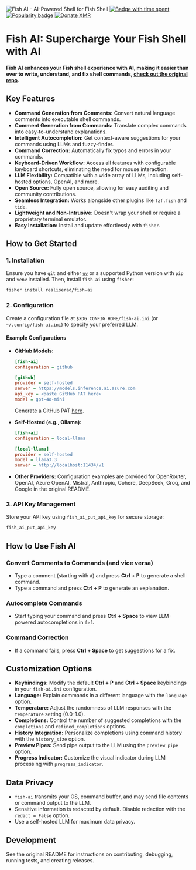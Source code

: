 ![Fish AI - AI-Powered Shell for Fish Shell](https://github.com/user-attachments/assets/86b61223-e568-4152-9e5e-d572b2b1385b)
[![Badge with time spent](https://img.shields.io/endpoint?url=https%3A%2F%2Fgist.githubusercontent.com%2FRealiserad%2Fd3ec7fdeecc35aeeb315b4efba493326%2Fraw%2Ffish-ai-git-estimate.json)]()
[![Popularity badge](https://img.shields.io/endpoint?url=https%3A%2F%2Fgist.githubusercontent.com%2FRealiserad%2Fd3ec7fdeecc35aeeb315b4efba493326%2Fraw%2Fpopularity.json)]()
[![Donate XMR](https://img.shields.io/badge/Donate_XMR-grey?style=for-the-badge&logo=monero)](https://github.com/user-attachments/assets/07a2947f-6e5a-480f-990a-77204933411f)

# Fish AI: Supercharge Your Fish Shell with AI 

**Fish AI enhances your Fish shell experience with AI, making it easier than ever to write, understand, and fix shell commands, [check out the original repo](https://github.com/Realiserad/fish-ai).**

## Key Features

*   **Command Generation from Comments:** Convert natural language comments into executable shell commands.
*   **Comment Generation from Commands:**  Translate complex commands into easy-to-understand explanations.
*   **Intelligent Autocompletion:** Get context-aware suggestions for your commands using LLMs and fuzzy-finder.
*   **Command Correction:** Automatically fix typos and errors in your commands.
*   **Keyboard-Driven Workflow:**  Access all features with configurable keyboard shortcuts, eliminating the need for mouse interaction.
*   **LLM Flexibility:** Compatible with a wide array of LLMs, including self-hosted options, OpenAI, and more.
*   **Open Source:** Fully open source, allowing for easy auditing and community contributions.
*   **Seamless Integration:** Works alongside other plugins like `fzf.fish` and `tide`.
*   **Lightweight and Non-Intrusive:** Doesn't wrap your shell or require a proprietary terminal emulator.
*   **Easy Installation:** Install and update effortlessly with `fisher`.

## How to Get Started

### 1. Installation

Ensure you have `git` and either [`uv`](https://github.com/astral-sh/uv) or a supported Python version with `pip` and `venv` installed. Then, install `fish-ai` using `fisher`:

```bash
fisher install realiserad/fish-ai
```

### 2. Configuration

Create a configuration file at `$XDG_CONFIG_HOME/fish-ai.ini` (or `~/.config/fish-ai.ini`) to specify your preferred LLM.

#### Example Configurations

*   **GitHub Models:**
    ```ini
    [fish-ai]
    configuration = github

    [github]
    provider = self-hosted
    server = https://models.inference.ai.azure.com
    api_key = <paste GitHub PAT here>
    model = gpt-4o-mini
    ```

    Generate a GitHub PAT [here](https://github.com/settings/tokens).

*   **Self-Hosted (e.g., Ollama):**
    ```ini
    [fish-ai]
    configuration = local-llama

    [local-llama]
    provider = self-hosted
    model = llama3.3
    server = http://localhost:11434/v1
    ```

*   **Other Providers:** Configuration examples are provided for OpenRouter, OpenAI, Azure OpenAI, Mistral, Anthropic, Cohere, DeepSeek, Groq, and Google in the original README.

### 3. API Key Management

Store your API key using `fish_ai_put_api_key` for secure storage:

```bash
fish_ai_put_api_key
```

## How to Use Fish AI

### Convert Comments to Commands (and vice versa)

*   Type a comment (starting with `#`) and press **Ctrl + P** to generate a shell command.
*   Type a command and press **Ctrl + P** to generate an explanation.

### Autocomplete Commands

*   Start typing your command and press **Ctrl + Space** to view LLM-powered autocompletions in `fzf`.

### Command Correction

*   If a command fails, press **Ctrl + Space** to get suggestions for a fix.

## Customization Options

*   **Keybindings:** Modify the default **Ctrl + P** and **Ctrl + Space** keybindings in your `fish-ai.ini` configuration.
*   **Language:** Explain commands in a different language with the `language` option.
*   **Temperature:** Adjust the randomness of LLM responses with the `temperature` setting (0.0-1.0).
*   **Completions:**  Control the number of suggested completions with the `completions` and `refined_completions` options.
*   **History Integration:** Personalize completions using command history with the `history_size` option.
*   **Preview Pipes:** Send pipe output to the LLM using the `preview_pipe` option.
*   **Progress Indicator:** Customize the visual indicator during LLM processing with `progress_indicator`.

## Data Privacy

*   `fish-ai` transmits your OS, command buffer, and may send file contents or command output to the LLM.
*   Sensitive information is redacted by default. Disable redaction with the `redact = False` option.
*   Use a self-hosted LLM for maximum data privacy.

## Development

See the original README for instructions on contributing, debugging, running tests, and creating releases.